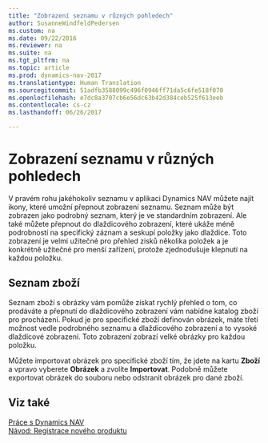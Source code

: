 ```yaml
---
title: "Zobrazení seznamu v různých pohledech"
author: SusanneWindfeldPedersen
ms.custom: na
ms.date: 09/22/2016
ms.reviewer: na
ms.suite: na
ms.tgt_pltfrm: na
ms.topic: article
ms.prod: dynamics-nav-2017
ms.translationtype: Human Translation
ms.sourcegitcommit: 51adfb3588099c496f0946ff71da5c6fe518f070
ms.openlocfilehash: e7dc8a3707cb6e56dc63b42d384ceb525f613eeb
ms.contentlocale: cs-cz
ms.lasthandoff: 06/26/2017

---
```


# <a name="displaying-lists-in-different-views"></a>Zobrazení seznamu v různých pohledech
V pravém rohu jakéhokoliv seznamu v aplikaci Dynamics NAV můžete najít ikony, které umožní přepnout zobrazení seznamu. Seznam může být zobrazen jako podrobný seznam, který je ve standardním zobrazení. Ale také můžete přepnout do dlaždicového zobrazení, které ukáže méně podrobností na specifický záznam a seskupí položky jako dlaždice. Toto zobrazení je velmi užitečné pro přehled zisků několika položek a je konkrétně užitečné pro menší zařízení, protože zjednodušuje klepnutí na každou položku.

## <a name="items-list"></a>Seznam zboží
Seznam zboží s obrázky vám pomůže získat rychlý přehled o tom, co prodáváte a přepnutí do dlaždicového zobrazení vám nabídne katalog zboží pro procházení. Pokud je pro specifické zboží definován obrázek, máte třetí možnost vedle podrobného seznamu a dlaždicového zobrazení a to vysoké dlaždicové zobrazení. Toto zobrazení zobrazí velké obrázky pro každou položku.

Můžete importovat obrázek pro specifické zboží tím, že jdete na kartu **Zboží** a vpravo vyberete **Obrázek** a zvolíte **Importovat**. Podobně můžete exportovat obrázek do souboru nebo odstranit obrázek pro dané zboží.  

## <a name="see-also"></a>Viz také
[Práce s Dynamics NAV](ui-work-product.md)  
[Návod: Registrace nového produktu](inventory-how-register-new-products.md)  


